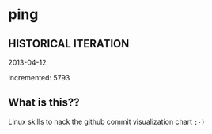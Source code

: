 # ping

## HISTORICAL ITERATION
2013-04-12

Incremented: 5793

## What is this?? 
Linux skills to hack the github commit visualization chart `;-)`
